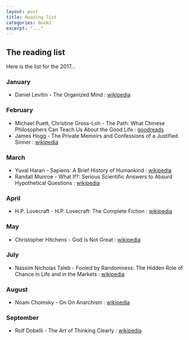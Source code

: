 ```yaml
---
layout: post
title: Reading list
categories: books
excerpt: "..."
---
```


## The reading list

Here is the list for the 2017&#46;&#46;&#46;

### January

- Daniel Levitin - The Organized Mind : [wikipedia](https://en.wikipedia.org/wiki/The_Organized_Mind)

### February

- Michael Puett, Christine Gross-Loh - The Path: What Chinese Philosophers Can Teach Us About the Good Life : [goodreads](http://www.goodreads.com/book/show/23492653-the-path)
- James Hogg - The Private Memoirs and Confessions of a Justified Sinner : [wikipedia](https://en.wikipedia.org/wiki/The_Private_Memoirs_and_Confessions_of_a_Justified_Sinner)

### March

- Yuval Harari - Sapiens: A Brief History of Humankind : [wikipedia](https://en.wikipedia.org/wiki/Sapiens:_A_Brief_History_of_Humankind)
- Randall Munroe - What If?: Serious Scientific Answers to Absurd Hypothetical Questions : [wikipedia](https://en.wikipedia.org/wiki/What_If%3F:_Serious_Scientific_Answers_to_Absurd_Hypothetical_Questions)

### April

- H.P. Lovecraft - H.P. Lovecraft: The Complete Fiction : [wikipedia](https://en.wikipedia.org/wiki/H._P._Lovecraft)

### May

- Christopher Hitchens - God Is Not Great : [wikipedia](https://en.wikipedia.org/wiki/God_Is_Not_Great)

### July

- Nassim Nicholas Taleb - Fooled by Randomness: The Hidden Role of Chance in Life and in the Markets : [wikipedia](https://en.wikipedia.org/wiki/Fooled_by_Randomness)

### August

- Noam Chomsky - On On Anarchism : [wikipedia](https://en.wikipedia.org/wiki/Noam_Chomsky)

### September

- Rolf Dobelli - The Art of Thinking Clearly : [wikipedia](https://en.wikipedia.org/wiki/The_Art_of_Thinking_Clearly)
